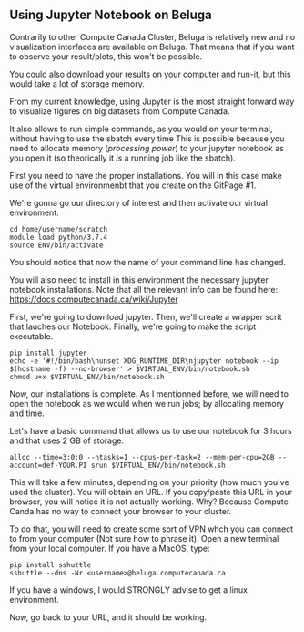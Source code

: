 ## Using Jupyter Notebook on Beluga ##

Contrarily to other Compute Canada Cluster, Beluga is relatively new and no visualization interfaces are available on Beluga. That means that if you want to observe your result/plots, this won't be possible.

You could also download your results on your computer and run-it, but this would take a lot of storage memory.

From my current knowledge, using Jupyter is the most straight forward way to visualize figures on big datasets from Compute Canada.

It also allows to run simple commands, as you would on your terminal, without having to use the sbatch every time This is possible because you need to allocate memory (*processing power*) to your jupyter notebook as you open it (so theorically it *is* a running job like the sbatch).

First you need to have the proper installations. You will in this case make use of the virtual environmenbt that you create on the GitPage #1.

We're gonna go our directory of interest and then activate our virtual environment.

``` 
cd home/username/scratch
module load python/3.7.4
source ENV/bin/activate
```

You should notice that now the name of your command line has changed.

You will also need to install in this environment the necessary jupyter notebook installations.
Note that all the relevant info can be found here: https://docs.computecanada.ca/wiki/Jupyter

First, we're going to download jupyter. Then, we'll create a wrapper scrit that lauches our Notebook. Finally, we're going to make the script executable.
```
pip install jupyter
echo -e '#!/bin/bash\nunset XDG_RUNTIME_DIR\njupyter notebook --ip $(hostname -f) --no-browser' > $VIRTUAL_ENV/bin/notebook.sh
chmod u+x $VIRTUAL_ENV/bin/notebook.sh
```

Now, our installations is complete. As I mentionned before, we will need to open the notebook as we would when we run jobs; by allocating memory and time.

Let's have a basic command that allows us to use our notebook for 3 hours and that uses 2 GB of storage.
```
alloc --time=3:0:0 --ntasks=1 --cpus-per-task=2 --mem-per-cpu=2GB --account=def-YOUR.PI srun $VIRTUAL_ENV/bin/notebook.sh 
```

This will take a few minutes, depending on your priority (how much you've used the cluster). You will obtain an URL. If you copy/paste this URL in your browser, you will notice it is not actually working. Why? Because Compute Canda has no way to connect your browser to your cluster. 

To do that, you will need to create some sort of VPN whch you can connect to from your computer (Not sure how to phrase it). Open a new terminal from your local computer.
If you have a MacOS, type:
``` 
pip install sshuttle
sshuttle --dns -Nr <username>@beluga.computecanada.ca
```
If you have a windows, I would STRONGLY advise to get a linux environment.

Now, go back to your URL, and it should be working.

